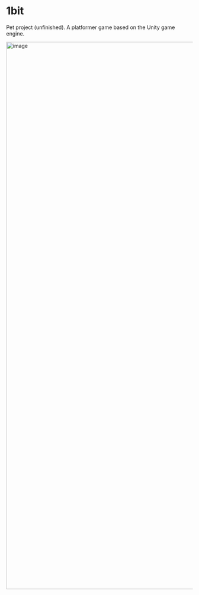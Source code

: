 # 1bit

Pet project (unfinished). A platformer game based on the Unity game engine. 


<img width="1479" alt="image" src="https://github.com/user-attachments/assets/941c14f2-9159-4f6a-b5cc-d441b1699ef5" />
